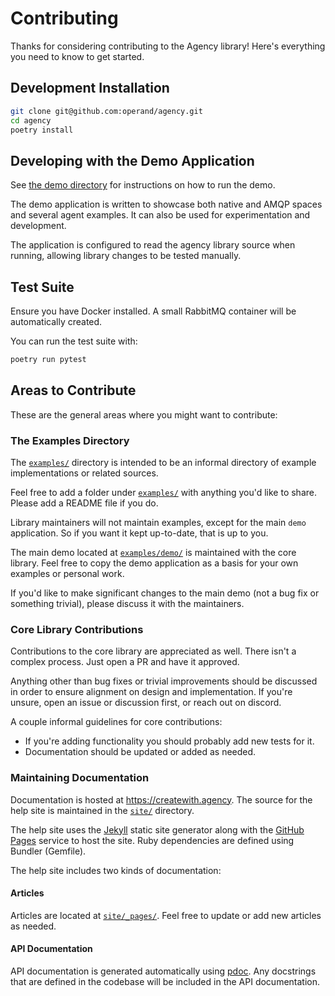# Contributing

Thanks for considering contributing to the Agency library! Here's everything you
need to know to get started.

## Development Installation

```bash
git clone git@github.com:operand/agency.git
cd agency
poetry install
```

## Developing with the Demo Application

See [the demo directory](./examples/demo/) for instructions on how to run the
demo.

The demo application is written to showcase both native and AMQP spaces and
several agent examples. It can also be used for experimentation and development.

The application is configured to read the agency library source when running,
allowing library changes to be tested manually.

## Test Suite

Ensure you have Docker installed. A small RabbitMQ container will be
automatically created.

You can run the test suite with:

```bash
poetry run pytest
```

## Areas to Contribute

These are the general areas where you might want to contribute:

### The Examples Directory

The [`examples/`](./examples/) directory is intended to be an informal directory
of example implementations or related sources.

Feel free to add a folder under [`examples/`](./examples/) with anything you'd
like to share. Please add a README file if you do.

Library maintainers will not maintain examples, except for the main `demo`
application. So if you want it kept up-to-date, that is up to you.

The main demo located at [`examples/demo/`](./examples/demo/) is maintained with
the core library. Feel free to copy the demo application as a basis for your own
examples or personal work.

If you'd like to make significant changes to the main demo (not a bug fix or
something trivial), please discuss it with the maintainers.

### Core Library Contributions

Contributions to the core library are appreciated as well. There isn't a complex
process. Just open a PR and have it approved.

Anything other than bug fixes or trivial improvements should be discussed in
order to ensure alignment on design and implementation. If you're unsure, open
an issue or discussion first, or reach out on discord.

A couple informal guidelines for core contributions:

* If you're adding functionality you should probably add new tests for it.
* Documentation should be updated or added as needed.


### Maintaining Documentation

Documentation is hosted at https://createwith.agency. The source for the help
site is maintained in the [`site/`](./site/) directory.

The help site uses the [Jekyll](https://jekyllrb.com/) static site generator
along with the [GitHub Pages](https://pages.github.com/) service to host the
site. Ruby dependencies are defined using Bundler (Gemfile).

The help site includes two kinds of documentation:

#### Articles

Articles are located at [`site/_pages/`](./docs/_pages/). Feel free to update or
add new articles as needed.

#### API Documentation

API documentation is generated automatically using [pdoc](https://pdoc.dev/).
Any docstrings that are defined in the codebase will be included in the API
documentation.
